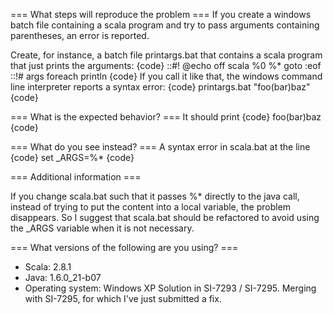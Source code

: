 === What steps will reproduce the problem ===
If you create a windows batch file containing a scala program and try to pass arguments containing parentheses, an error is reported.

Create, for instance, a batch file printargs.bat that contains a scala program that just prints the arguments:
{code}
::#!
@echo off
scala %0 %*
goto :eof
::!#
args foreach println
{code} 
If you call it like that, the windows command line interpreter reports a syntax error:
{code}
printargs.bat "foo(bar)baz"
{code}

=== What is the expected behavior? ===
It should print 
{code}
foo(bar)baz
{code}

=== What do you see instead? ===
A syntax error in scala.bat at the line
{code}
  set _ARGS=%*
{code}


=== Additional information ===

If you change scala.bat such that it passes %* directly to the java call, instead of trying to put the content into a local variable, the problem disappears. So I suggest that scala.bat should be refactored to avoid using the _ARGS variable when it is not necessary.

=== What versions of the following are you using? ===
  - Scala: 2.8.1
  - Java: 1.6.0_21-b07
  - Operating system: Windows XP
Solution in SI-7293 / SI-7295.
Merging with SI-7295, for which I've just submitted a fix.
